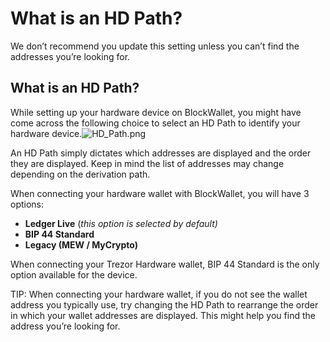 # What is an HD Path?

We don’t recommend you update this setting unless you can’t find the addresses you’re looking for.

&#x20;

## What is an HD Path?

While setting up your hardware device on BlockWallet, you might have come across the following choice to select an HD Path to identify your hardware device.![HD\_Path.png](https://help.blockwallet.io/hc/article\_attachments/6670372711441/HD\_Path.png)

An HD Path simply dictates which addresses are displayed and the order they are displayed. Keep in mind the list of addresses may change depending on the derivation path.

When connecting your hardware wallet with BlockWallet, you will have 3 options:

* **Ledger Live** (_this option is selected by default)_
* **BIP 44 Standard**
* **Legacy (MEW / MyCrypto)**

When connecting your Trezor Hardware wallet, BIP 44 Standard is the only option available for the device.

TIP: When connecting your hardware wallet, if you do not see the wallet address you typically use, try changing the HD Path to rearrange the order in which your wallet addresses are displayed. This might help you find the address you’re looking for.
